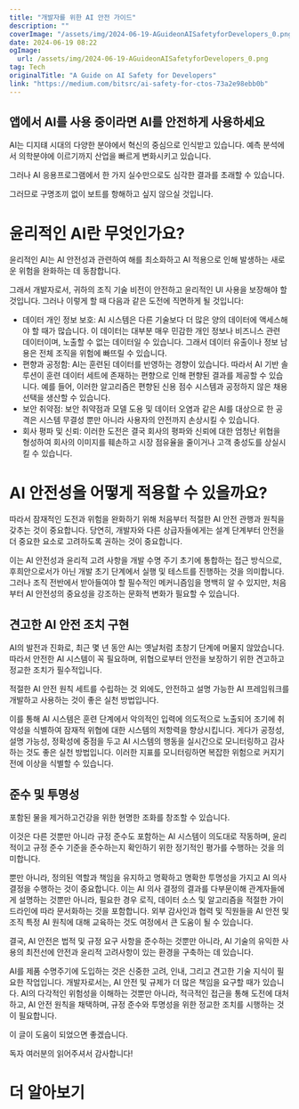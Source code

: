 ```yaml
---
title: "개발자를 위한 AI 안전 가이드"
description: ""
coverImage: "/assets/img/2024-06-19-AGuideonAISafetyforDevelopers_0.png"
date: 2024-06-19 08:22
ogImage: 
  url: /assets/img/2024-06-19-AGuideonAISafetyforDevelopers_0.png
tag: Tech
originalTitle: "A Guide on AI Safety for Developers"
link: "https://medium.com/bitsrc/ai-safety-for-ctos-73a2e98ebb0b"
---
```



## 앱에서 AI를 사용 중이라면 AI를 안전하게 사용하세요

AI는 디지턔 시대의 다양한 분야에서 혁신의 중심으로 인식받고 있습니다. 예측 분석에서 의학분야에 이르기까지 산업을 빠르게 변화시키고 있습니다.

그러나 AI 응용프로그램에서 한 가지 실수만으로도 심각한 결과를 초래할 수 있습니다.

그러므로 구명조끼 없이 보트를 항해하고 싶지 않으실 것입니다.

<div class="content-ad"></div>

# 윤리적인 AI란 무엇인가요?

윤리적인 AI는 AI 안전성과 관련하여 해를 최소화하고 AI 적용으로 인해 발생하는 새로운 위험을 완화하는 데 동참합니다.

그래서 개발자로서, 귀하의 조직 기술 비전이 안전하고 윤리적인 UI 사용을 보장해야 할 것입니다. 그러나 이렇게 할 때 다음과 같은 도전에 직면하게 될 것입니다:

- 데이터 개인 정보 보호: AI 시스템은 다른 기술보다 더 많은 양의 데이터에 액세스해야 할 때가 많습니다. 이 데이터는 대부분 매우 민감한 개인 정보나 비즈니스 관련 데이터이며, 노출할 수 없는 데이터일 수 있습니다. 그래서 데이터 유출이나 정보 남용은 전체 조직을 위험에 빠뜨릴 수 있습니다.
- 편향과 공정함: AI는 훈련된 데이터를 반영하는 경향이 있습니다. 따라서 AI 기반 솔루션이 훈련 데이터 세트에 존재하는 편향으로 인해 편향된 결과를 제공할 수 있습니다. 예를 들어, 이러한 알고리즘은 편향된 신용 점수 시스템과 공정하지 않은 채용 선택을 생산할 수 있습니다.
- 보안 취약점: 보안 취약점과 모델 도용 및 데이터 오염과 같은 AI를 대상으로 한 공격은 시스템 무결성 뿐만 아니라 사용자의 안전까지 손상시킬 수 있습니다.
- 회사 평파 및 신뢰: 이러한 도전은 결국 회사의 평파와 신뢰에 대한 엄청난 위협을 형성하여 회사의 이미지를 훼손하고 시장 점유율을 줄이거나 고객 충성도를 상실시킬 수 있습니다.

<div class="content-ad"></div>

# AI 안전성을 어떻게 적용할 수 있을까요?

따라서 잠재적인 도전과 위험을 완화하기 위해 처음부터 적절한 AI 안전 관행과 원칙을 갖추는 것이 중요합니다. 당연히, 개발자와 다른 상급자들에게는 설계 단계부터 안전을 더 중요한 요소로 고려하도록 권하는 것이 중요합니다.

이는 AI 안전성과 윤리적 고려 사항을 개발 수명 주기 초기에 통합하는 접근 방식으로, 후희안으로서가 아닌 개발 초기 단계에서 실행 및 테스트를 진행하는 것을 의미합니다. 그러나 조직 전반에서 받아들여야 할 필수적인 메커니즘임을 명백히 알 수 있지만, 처음부터 AI 안전성의 중요성을 강조하는 문화적 변화가 필요할 수 있습니다.

## 견고한 AI 안전 조치 구현

<div class="content-ad"></div>

AI의 발전과 진화로, 최근 몇 년 동안 AI는 옛날처럼 초창기 단계에 머물지 않았습니다. 따라서 안전한 AI 시스템이 꼭 필요하며, 위협으로부터 안전을 보장하기 위한 견고하고 정교한 조치가 필수적입니다.

적절한 AI 안전 원칙 세트를 수립하는 것 외에도, 안전하고 설명 가능한 AI 프레임워크를 개발하고 사용하는 것이 좋은 실천 방법입니다.

이를 통해 AI 시스템은 훈련 단계에서 악의적인 입력에 의도적으로 노출되어 조기에 취약성을 식별하여 잠재적 위협에 대한 시스템의 저항력을 향상시킵니다. 게다가 공정성, 설명 가능성, 정확성에 중점을 두고 AI 시스템의 행동을 실시간으로 모니터링하고 감사하는 것도 좋은 실천 방법입니다. 이러한 지표를 모니터링하면 복잡한 위험으로 커지기 전에 이상을 식별할 수 있습니다.

## 준수 및 투명성

<div class="content-ad"></div>

포함된 물을 제거하고건강을 위한 현명한 조화를 창조할 수 있습니다.

이것은 다른 것뿐만 아니라 규정 준수도 포함하는 AI 시스템이 의도대로 작동하며, 윤리적이고 규정 준수 기준을 준수하는지 확인하기 위한 정기적인 평가를 수행하는 것을 의미합니다.

뿐만 아니라, 정의된 역할과 책임을 유지하고 명확하고 명확한 투명성을 가지고 AI 의사 결정을 수행하는 것이 중요합니다. 이는 AI 의사 결정의 결과를 다부문이해 관계자들에게 설명하는 것뿐만 아니라, 필요한 경우 로직, 데이터 소스 및 알고리즘을 적절한 가이드라인에 따라 문서화하는 것을 포함합니다. 외부 감사인과 협력 및 직원들을 AI 안전 및 조직 특정 AI 원칙에 대해 교육하는 것도 여정에서 큰 도움이 될 수 있습니다.

결국, AI 안전은 법적 및 규정 요구 사항을 준수하는 것뿐만 아니라, AI 기술의 유익한 사용의 최전선에 안전과 윤리적 고려사항이 있는 환경을 구축하는 데 있습니다.

<div class="content-ad"></div>

AI를 제품 수명주기에 도입하는 것은 신중한 고려, 인내, 그리고 견고한 기술 지식이 필요한 작업입니다. 개발자로서는, AI 안전 및 규제가 더 많은 책임을 요구할 때가 있습니다. AI의 다각적인 위험성을 이해하는 것뿐만 아니라, 적극적인 접근을 통해 도전에 대처하고, AI 안전 원칙을 채택하며, 규정 준수와 투명성을 위한 정교한 조치를 시행하는 것이 필요합니다.

이 글이 도움이 되었으면 좋겠습니다.

독자 여러분의 읽어주셔서 감사합니다!

# 더 알아보기